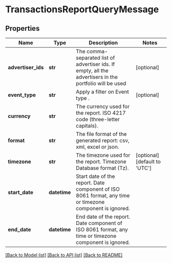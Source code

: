 # TransactionsReportQueryMessage

## Properties
Name | Type | Description | Notes
------------ | ------------- | ------------- | -------------
**advertiser_ids** | **str** | The comma-separated list of advertiser ids. If empty, all the advertisers in the portfolio will be used | [optional] 
**event_type** | **str** | Apply a filter on Event type . | [optional] 
**currency** | **str** | The currency used for the report. ISO 4217 code (three-letter capitals). | 
**format** | **str** | The file format of the generated report: csv, xml, excel or json. | 
**timezone** | **str** | The timezone used for the report. Timezone Database format (Tz). | [optional] [default to 'UTC']
**start_date** | **datetime** | Start date of the report. Date component of ISO 8061 format, any time or timezone component is ignored. | 
**end_date** | **datetime** | End date of the report. Date component of ISO 8061 format, any time or timezone component is ignored. | 

[[Back to Model list]](../README.md#documentation-for-models) [[Back to API list]](../README.md#documentation-for-api-endpoints) [[Back to README]](../README.md)


